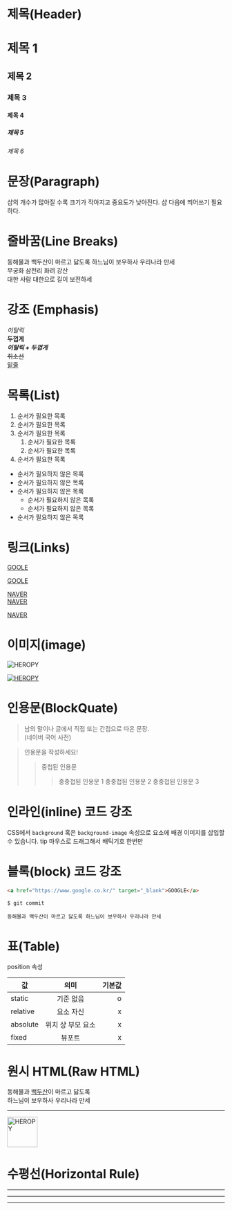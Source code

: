 # 제목(Header)

# 제목 1

## 제목 2

### 제목 3

#### 제목 4

##### 제목 5

###### 제목 6

# 문장(Paragraph)

샵의 개수가 많아질 수록 크기가 작아지고 중요도가 낮아진다. 샵 다음에 띄어쓰기 필요하다.

# 줄바꿈(Line Breaks)

동해물과 백두산이 마르고 닳도록 하느님이 보우하사 우리나라 만세  
무궁화 삼천리 화려 강산 <br/>대한 사람 대한으로 길이 보전하세

# 강조 (Emphasis)

_이탈릭_  
**두껍게**  
**_이탈릭 + 두껍게_**  
~~취소선~~  
<u>밑줄</u>

# 목록(List)

1. 순서가 필요한 목록
1. 순서가 필요한 목록
1. 순서가 필요한 목록
   1. 순서가 필요한 목록
   1. 순서가 필요한 목록
1. 순서가 필요한 목록

- 순서가 필요하지 않은 목록
- 순서가 필요하지 않은 목록
- 순서가 필요하지 않은 목록
  - 순서가 필요하지 않은 목록
  - 순서가 필요하지 않은 목록
- 순서가 필요하지 않은 목록

# 링크(Links)

<a href= "https://goole.com">GOOLE</a>

[GOOLE](https://goole.com)

<a href="https://naver.com" title= "NAVER로 이동">NAVER</a>  
[NAVER](https://naver.com 'NAVER로 이동')

<a href="https://naver.com" title= "NAVER로 이동" target= "_blank">NAVER</a>

# 이미지(image)

![HEROPY](https://heropy.blog/css/images/logo.png)

[![HEROPY](https://heropy.blog/css/images/logo.png)](https://heropy.blog/)

# 인용문(BlockQuate)

> 남의 말이나 글에서 직접 또는 간접으로 따온 문장.  
> (네이버 국어 사전)

> 인용문을 작성하세요!
>
> > 중첩된 인용문
> >
> > > 중중첩된 인용문 1
> > > 중중첩된 인용문 2
> > > 중중첩된 인용문 3

# 인라인(inline) 코드 강조

CSS에서 `background` 혹은 `background-image` 속성으로 요소에 배경 이미지를 삽입할 수 있습니다. tip 마우스로 드래그해서 배틱기호 한번만

# 블록(block) 코드 강조

```html
<a href="https://www.google.co.kr/" target="_blank">GOOGLE</a>
```

```bash
$ git commit
```

```plaintext
동해물과 백두산이 마르고 닳도록 하느님이 보우하사 우리나라 만세
```

# 표(Table)

position 속성

| 값       |       의미        | 기본값 |
| -------- | :---------------: | -----: |
| static   |     기준 없음     |      o |
| relative |     요소 자신     |      x |
| absolute | 위치 상 부모 요소 |      x |
| fixed    |      뷰포트       |      x |

# 원시 HTML(Raw HTML)

동해물과 <span style="text-decoration: underline;">백두산</span>이 마르고 닳도록<br/> 하느님이 보우하사 우리나라 만세

---

<img width="70" src="https://heropy.blog/css/images/logo.png" alt= "HEROPY" />

# 수평선(Horizontal Rule)

---

---

---
